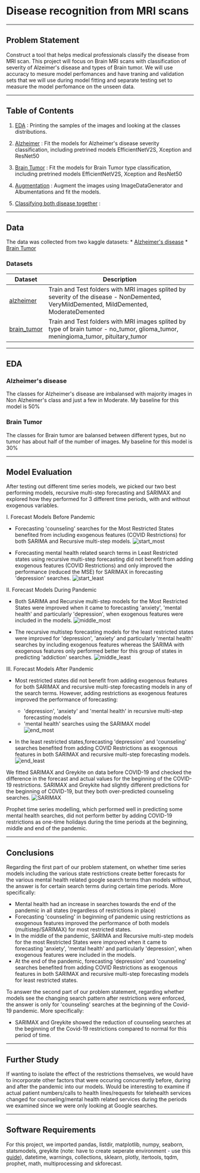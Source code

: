 # Disease recognition from MRI scans

---
## Problem Statement
Construct a tool that helps medical professionals classify the disease from MRI scan. 
This project will focus on Brain MRI scans with classification of severity of Alzeimer's disease and types of Brain tumor.
We will use accuracy to mesure model perfomances and have traning and validation sets that we will use during model fitting and separate testing set to measure the model perfomance on the unseen data.

---

## Table of Contents

1. [EDA](https://github.com/ailinnesse/MRI_disease_classification/blob/main/code/01_EDA.ipynb) : Printing the samples of the images and looking at the classes distributions.

2. [Alzheimer](https://github.com/ailinnesse/MRI_disease_classification/blob/main/code/02_Alzheimer.ipynb) : Fit the models for Alzheimer's disease severity classification, including pretrined models EfficientNetV2S, Xception and ResNet50

3. [Brain Tumor](https://github.com/ailinnesse/MRI_disease_classification/blob/main/code/03_Brain_tumor.ipynb) : Fit the models for Brain Tumor type classification, including pretrined models EfficientNetV2S, Xception and ResNet50

4. [Augmentation](https://github.com/ailinnesse/MRI_disease_classification/blob/main/code/04_Augmentation.ipynb) : Augment the images using ImageDataGenerator and Albumentations and fit the models.

5. [Classifying both disease together](https://github.com/ailinnesse/MRI_disease_classification/blob/main/code/05_Classifying_both_together.ipynb) : 
---
## Data

The data was collected from two kaggle datasets:
    * [Alzheimer's disease](https://www.kaggle.com/datasets/tourist55/alzheimers-dataset-4-class-of-images)
    * [Brain Tumor](https://www.kaggle.com/datasets/sartajbhuvaji/brain-tumor-classification-mri)

### Datasets
|Dataset|Description|
|---|---|
|[alzheimer](https://github.com/ailinnesse/MRI_disease_classification/tree/main/data/alzheimer)| Train and Test folders with MRI images splited by severity of the disease - NonDemented, VeryMildDemented, MildDemented, ModerateDemented
|[brain_tumor](https://github.com/ailinnesse/MRI_disease_classification/tree/main/data/brain_tumor)| Train and Test folders with MRI images splited by type of brain tumor - no_tumor, glioma_tumor, meningioma_tumor, pituitary_tumor

---
## EDA

### Alzheimer's disease
The classes for Alzheimer's disease are imbalansed with majority images in Non Alzheimer's class and just a few in Moderate. 
My baseline for this model is 50%

### Brain Tumor
The classes for Brain tumor are balansed between different types, but no tumor has about half of the number of images.
My baseline for this model is 30%

---

## Model Evaluation

After testing out different time series models, we picked our two best performing models, recursive multi-step forecasting and SARIMAX and explored how they performed for 3 different time periods, with and without exogenous variables.

I. Forecast Models Before Pandemic

* Forecasting 'counseling' searches for the Most Restricted States benefited from including exogenous features (COVID Restrictions) for both SARIMA and Recursive multi-step models. 
![start_most](https://github.com/MakenaJones/mental_health_searches/blob/main/images/most_mse_diff_2020-05-30.jpeg) 

* Forecasting mental health related search terms in Least Restricted states using recursive multi-step forecasting did not benefit from adding exogenous features (COVID Restrictions) and only improved the performance (reduced the MSE) for SARIMAX in forecasting 'depression' searches.
![start_least](https://github.com/MakenaJones/mental_health_searches/blob/main/images/least_mse_diff_2020-05-30.jpeg) 

II. Forecast Models During Pandemic
* Both SARIMA and Recursive multi-step models for the Most Restricted States were improved when it came to forecasting 'anxiety', 'mental health' and particularly 'depression', when exogenous features were included in the models.
![middle_most](https://github.com/MakenaJones/mental_health_searches/blob/main/images/most_mse_diff_2020-09-30.jpeg)

* The recursive multistep forecasting models for the least restricted states were improved for 'depression', 'anxiety' and particularly 'mental health' searches by including exogenous features whereas the SARIMA with exogenous features only performed better for this group of states in predicting 'addiction' searches.
![middle_least](https://github.com/MakenaJones/mental_health_searches/blob/main/images/least_mse_diff_2020-09-30.jpeg)

III. Forecast Models After Pandemic
* Most restricted states did not benefit from adding exogenous features for both SARIMAX and recursive multi-step forecasting models in any of the search terms. However, adding restrictions as exogenous features improved the performance of forecasting:
    * 'depression', 'anxiety' and 'mental health' in recursive multi-step forecasting models
    * 'mental health' searches using the SARIMAX model  
![end_most](https://github.com/MakenaJones/mental_health_searches/blob/main/images/most_mse_diff_2021-01-01.jpeg)

* In the least restricted states,forecasting 'depression' and 'counseling' searches benefited from adding COVID Restrictions as exogenous features in both SARIMAX and recursive multi-step forecasting models.
![end_least](https://github.com/MakenaJones/mental_health_searches/blob/main/images/least_mse_diff_2021-01-01.jpeg)

We fitted SARIMAX and Greykite on data before COVID-19 and checked the difference in the forecast and actual values for the beginning of the COVID-19 restrictions. SARIMAX and Greykite had slightly different predictions for the beginning of COVID-19, but they both over-predicted counseling searches.
![SARIMAX](https://github.com/MakenaJones/mental_health_searches/blob/main/images/forecasting_sarima_counselling.jpeg)

Prophet time series modelling, which performed well in predicting some mental health searches, did not perform better by adding COVID-19 restrictions as one-time holidays during the time periods at the beginning, middle and end of the pandemic. 

---
## Conclusions
Regarding the first part of our problem statement, on whether time series models including the various state restrictions create better forecasts for the various mental health related google search terms than models without, the answer is for certain search terms during certain time periods. More specifically:
* Mental health had an increase in searches towards the end of the pandemic in all states (regardless of restrictions in place)
* Forecasting 'counseling' in beginning of pandemic using restrictions as exogenous features improved the performance of both models (multistep/SARIMAX) for most restricted states.
* In the middle of the pandemic, SARIMA and Recursive multi-step models for the most Restricted States were improved when it came to forecasting 'anxiety', 'mental health' and particularly 'depression', when exogenous features were included in the models.
* At the end of the pandemic, forecasting 'depression' and 'counseling' searches benefited from adding COVID Restrictions as exogenous features in both SARIMAX and recursive multi-step forecasting models for least restricted states.

To answer the second part of our problem statement, regarding whether models see the changing search pattern after restrictions were enforced, the answer is only for 'counseling' searches at the beginning of the Covid-19 pandemic. More specifically:
* SARIMAX and Greykite showed the reduction of counseling searches at the beginning of the Covid-19 restrictions compared to normal for this period of time.

---
## Further Study
 If wanting to isolate the effect of the restrictions themselves, we would have to incorporate other factors that were occuring concurrently before, during and after the pandemic into our models.
 Would be interesting to examine if actual patient numbers/calls to health lines/requests for telehealth services changed for counseling/mental health related services during the periods we examined since we were only looking at Google searches. 

---
## Software Requirements

For this project, we imported pandas, listdir, matplotlib, numpy, seaborn, statsmodels, greykite (note: have to create seperate environment - use this [guide](https://linkedin.github.io/greykite/installation)), datetime, warnings, collections, sklearn, plotly, itertools, tqdm, prophet, math, multiprocessing and skforecast.